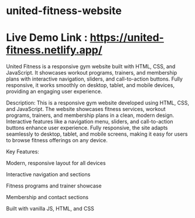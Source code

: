 # united-fitness-website
# Live Demo Link : https://united-fitness.netlify.app/

United Fitness is a responsive gym website built with HTML, CSS, and JavaScript. It showcases workout programs, trainers, and membership plans with interactive navigation, sliders, and call-to-action buttons. Fully responsive, it works smoothly on desktop, tablet, and mobile devices, providing an engaging user experience.

Description:
This is a responsive gym website developed using HTML, CSS, and JavaScript. The website showcases fitness services, workout programs, trainers, and membership plans in a clean, modern design. Interactive features like a navigation menu, sliders, and call-to-action buttons enhance user experience. Fully responsive, the site adapts seamlessly to desktop, tablet, and mobile screens, making it easy for users to browse fitness offerings on any device.

Key Features:

Modern, responsive layout for all devices

Interactive navigation and sections

Fitness programs and trainer showcase

Membership and contact sections

Built with vanilla JS, HTML, and CSS
